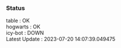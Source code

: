 ### Status


table : OK  
hogwarts : OK  
icy-bot : DOWN  
Latest Update : 2023-07-20 14:07:39.049475
